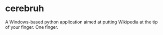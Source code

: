 # cerebruh
A Windows-based python application aimed at putting Wikipedia at the tip of your finger. One finger.
